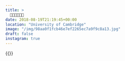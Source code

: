 ```yaml
---
title: >
  👑👑👑👑👑👑
date: 2018-08-19T21:19:45+00:00
location: "University of Cambridge"
image: "/img/98aa0f1fcb46e7ef2265ec7a9f9c8a13.jpg"
draft: false
instagram: true
---
```


{{<photo src="/img/98aa0f1fcb46e7ef2265ec7a9f9c8a13.jpg">}}
